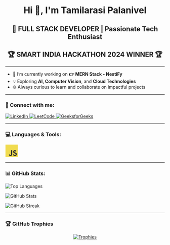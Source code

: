 <h1 align="center">Hi 👋, I'm Tamilarasi Palanivel</h1>
<h2 align="center">🚀 FULL STACK DEVELOPER | Passionate Tech Enthusiast</h2>

<h2 align="center">🏆 <strong>SMART INDIA HACKATHON 2024 WINNER</strong> 🏆</h2>

---

- 🌱 I’m currently working on **👉 MERN Stack - NestiFy**
- 💡 Exploring **AI, Computer Vision**, and **Cloud Technologies**
- 🌐 Always curious to learn and collaborate on impactful projects

---

### 🧠 Connect with me:

<p align="left">
  <a href="https://www.linkedin.com/in/tamilarasipalanivel" target="_blank">
    <img src="https://cdn.jsdelivr.net/npm/simple-icons@3.0.1/icons/linkedin.svg" alt="LinkedIn" height="30" width="40"/>
  </a>
  <a href="https://leetcode.com/u/TAMILARASIP/" target="_blank">
    <img src="https://raw.githubusercontent.com/rahuldkjain/github-profile-readme-generator/master/src/images/icons/Social/leet-code.svg" alt="LeetCode" height="30" width="40" />
  </a>
  <a href="https://www.geeksforgeeks.org/user/tamilarasythi/" target="_blank">
    <img src="https://cdn.jsdelivr.net/npm/simple-icons@3.13.0/icons/geeksforgeeks.svg" alt="GeeksforGeeks" height="30" width="40"/>
  </a>
</p>

---

### 💻 Languages & Tools:

<p align="left">
  <!-- Add your icons here, same as before -->
  <img src="https://raw.githubusercontent.com/devicons/devicon/master/icons/javascript/javascript-original.svg" alt="JavaScript" width="40" height="40"/>
  <!-- (All the rest of your icons stay the same) -->
</p>

---

### 📊 GitHub Stats:

<p align="left">
  <img src="https://github-readme-stats.vercel.app/api/top-langs?username=tamilarasipalanivel&show_icons=true&locale=en&layout=compact&theme=radical" alt="Top Languages" />
</p>

<p align="left">
  <img src="https://github-readme-stats.vercel.app/api?username=tamilarasipalanivel&show_icons=true&locale=en&theme=radical" alt="GitHub Stats" />
</p>

<p align="left">
  <img src="https://github-readme-streak-stats.herokuapp.com/?user=tamilarasipalanivel&theme=radical" alt="GitHub Streak" />
</p>

---

### 🏆 GitHub Trophies

<p align="center">
  <a href="https://github.com/ryo-ma/github-profile-trophy">
    <img src="https://github-profile-trophy.vercel.app/?username=tamilarasipalanivel&theme=tokyonight&column=7&margin-w=10&margin-h=10" alt="Trophies" />
  </a>
</p>
